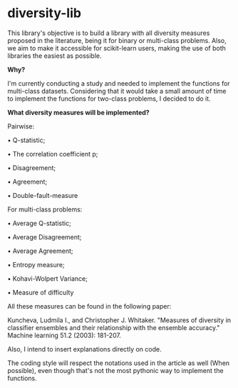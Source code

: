 # diversity-lib
This library's objective is to build a library with all diversity measures proposed in the literature, being it for binary or multi-class problems. Also, we aim to make it accessible for scikit-learn users, making the use of both libraries the easiest as possible.


**Why?**

I'm currently conducting a study and needed to implement the functions for multi-class datasets. Considering that it would take a small amount of time to implement the functions for two-class problems, I decided to do it.

**What diversity measures will be implemented?**

Pairwise:

• Q-statistic;

• The correlation coefficient p;

• Disagreement;

• Agreement;

• Double-fault-measure

For multi-class problems:

• Average Q-statistic;

• Average Disagreement;

• Average Agreement;

• Entropy measure;

• Kohavi-Wolpert Variance;

• Measure of difficulty

All these measures can be found in the following paper: 

Kuncheva, Ludmila I., and Christopher J. Whitaker. "Measures of diversity in classifier ensembles and their relationship with the ensemble accuracy." Machine learning 51.2 (2003): 181-207.

Also, I intend to insert explanations directly on code. 

The coding style will respect the notations used in the article as well (When possible), even though that's not the most pythonic way to implement the functions. 




